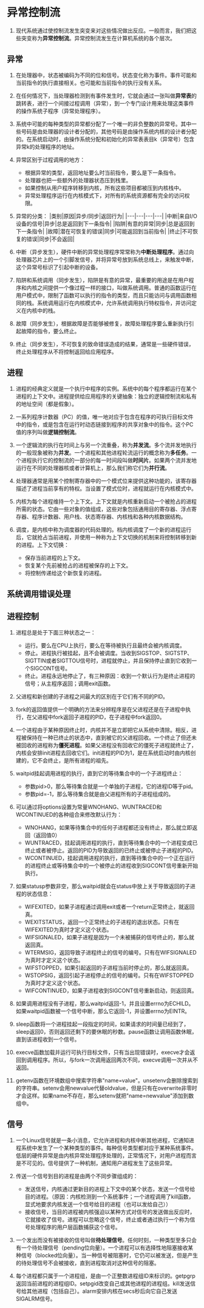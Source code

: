 # 异常控制流 #

1. 现代系统通过使控制流发生突变来对这些情况做出反应。一般而言，我们把这些突变称为**异常控制流**。异常控制流发生在计算机系统的各个层次。

## 异常 ##

1. 在处理器中，状态被编码为不同的位和信号。状态变化称为事件。事件可能和当前指令的执行直接相关。也可能和当前指令的执行没有关系。

2. 在任何情况下，当处理器检测到有事件发生时，它就会通过一张叫做**异常表**的跳转表，进行一个间接过程调用（异常），到一个专门设计用来处理这类事件的操作系统子程序（异常处理程序）。

3. 系统中可能的每种类型的异常都分配了一个唯一的非负整数的异常号。其中一些号码是由处理器的设计者分配的，其他号码是由操作系统内核的设计者分配的。在系统启动时，由操作系统分配和初始化的异常表表目k（异常号）包含异常k的处理程序的地址。

4. 异常区别于过程调用的地方：
    - 根据异常的类型，返回地址要么时当前指令，要么是下一条指令。
    - 处理器也把一些额外的处理器状态压到栈里。
    - 如果控制从用户程序转移到内核，所有这些项目都被压到内核栈中。
    - 异常处理程序运行在内核模式下，对所有的系统资源都有完全的访问权限。

5. 异常的分类：
    |类别|原因|异步/同步|返回行为|
    |---|---|---|---|
    |中断|来自I/O设备的信号|异步|总是返回到下一条指令|
    |陷阱|有意的异常|同步|总是返回到下一条指令|
    |故障|潜在可恢复的错误|同步|可能返回到当前指令|
    |终止|不可恢复的错误|同步|不会返回|

6. 中断（异步发生），硬件中断的异常处理程序常常称为**中断处理程序**。通过向处理器芯片上的一个引脚发信号，并将异常号放到系统总线上，来触发中断，这个异常号标识了引起中断的设备。

7. 陷阱和系统调用（同步发生），陷阱是有意的异常，最重要的用途是在用户程序和内核之间提供一个像过程一样的接口，叫做系统调用。普通的函数运行在用户模式中，限制了函数可以执行的指令的类型，而且只能访问与调用函数相同的栈。系统调用运行在内核模式中，允许系统调用执行特权指令，并访问定义在内核中的栈。

8. 故障（同步发生），根据故障是否能够被修复，故障处理程序要么重新执行引起故障的指令，要么终止。

9. 终止（同步发生），不可恢复的致命错误造成的结果，通常是一些硬件错误，终止处理程序从不将控制返回给应用程序。

## 进程 ##

1. 进程的经典定义就是一个执行中程序的实例。系统中的每个程序都运行在某个进程的上下文中。进程提供给应用程序的关键抽象：独立的逻辑控制流和私有的地址空间（都是假象）。

2. 一系列程序计数器（PC）的值，唯一地对应于包含在程序的可执行目标文件中的指令，或是包含在运行时动态链接到程序的共享对象中的指令。这个PC值的序列叫做**逻辑控制流**。

3. 一个逻辑流的执行在时间上与另一个流重叠，称为**并发流**。多个流并发地执行的一般现象被称为**并发**。一个进程和其他进程轮流运行的概念称为**多任务**。一个进程执行它的控制流的一部分的每一时间段叫做**时间片**。如果两个流并发地运行在不同的处理器核或者计算机上，那么我们称它们为**并行流**。

4. 处理器通常是用某个控制寄存器中的一个模式位来提供这种功能的，该寄存器描述了进程当前享有的特权。当设置了模式位时，进程就运行在内核模式中。

5. 内核为每个进程维持一个上下文。上下文就是内核重新启动一个被抢占的进程所需的状态。它由一些对象的值组成，这些对象包括通用目的寄存器、浮点寄存器、程序计数器、用户栈、状态寄存器、内核栈和各种内核数据结构。

6. 调度，是内核中称为调度器的代码处理的。档内核调度了一个新的进程运行后，它就抢占当前进程，并使用一种称为上下文切换的机制来将控制转移到新的进程。上下文切换：
    - 保存当前进程的上下文。
    - 恢复某个先前被抢占的进程被保存的上下文。
    - 将控制传递给这个新恢复的进程。

## 系统调用错误处理 ##

## 进程控制 ##

1. 进程总是处于下面三种状态之一：
    - 运行。要么在CPU上执行，要么在等待被执行且最终会被内核调度。
    - 停止。进程执行被挂起，且不会被调度。当收到SIGSTOP、SIGTSTP、SIGTTIN或者SIGTTOU信号时，进程就停止，并且保持停止直到它收到一个SIGCONT信号。
    - 终止。进程永远地停止了，有三种原因：收到一个默认行为是终止进程的信号；从主程序返回；调用exit函数。

2. 父进程和新创建的子进程之间最大的区别在于它们有不同的PID。

3. fork的返回值提供一个明确的方法来分辨程序是在父进程还是在子进程中执行，在父进程中fork返回子进程的PID，在子进程中fork返回0。

4. 一个进程由于某种原因终止时，内核并不是立即把它从系统中清除。相反，进程被保持在一种已终止的状态中，直到被它的父进程回收。一个终止了但还未被回收的进程称为**僵死进程**。如果父进程没有回收它的僵死子进程就终止了，内核会安排init进程去回收它们。init进程的PID为1，是在系统启动时由内核创建的，它不会终止，是所有进程的祖先。

5. waitpid挂起调用进程的执行，直到它的等待集合中的一个子进程终止：
    - 参数pid>0，那么等待集合就是一个单独的子进程，它的进程ID等于pid。
    - 参数pid=-1，那么等待集合就是由父进程所有的子进程组成的。

6. 可以通过将options设置为常量WNOHANG、WUNTRACED和WCONTINUED的各种组合来修改默认行为：
    - WNOHANG，如果等待集合中的任何子进程都还没有终止，那么就立即返回（返回值0）
    - WUNTRACED，挂起调用进程的执行，直到等待集合中的一个进程变成已终止或者被停止。返回的PID为导致返回的已终止或被停止子进程的PID。
    - WCONTINUED，挂起调用进程的执行，直到等待集合中的一个正在运行的进程终止或等待集合中的一个被停止的进程收到SIGCONT信号重新开始执行。

7. 如果statusp参数非空，那么waitpid就会在status中放上关于导致返回的子进程的状态信息：
    - WIFEXITED，如果子进程通过调用exit或者一个return正常终止，就返回真。
    - WEXITSTATUS，返回一个正常终止的子进程的退出状态。只有在WIFEXITED为真时才定义这个状态。
    - WIFSIGNALED，如果子进程是因为一个未被捕获的信号终止的，那么就返回真。
    - WTERMSIG，返回导致子进程终止的信号的编号。只有在WIFSIGNALED为真时才定义这个状态。
    - WIFSTOPPED，如果引起返回的子进程当前时停止的，那么就返回真。
    - WSTOPSIG，返回引起子进程停止的信号的编号。只有在WIFSTOPPED为真时才定义这个状态。
    - WIFCONTINUED，如果子进程收到SIGCONT信号重新启动，则返回真。

8. 如果调用进程没有子进程，那么waitpid返回-1，并且设置errno为ECHILD。如果waitpid函数被一个信号中断，那么它返回-1，并设置errno为EINTR。

9. sleep函数将一个进程挂起一段指定的时间，如果请求的时间量已经到了，sleep返回0，否则返回还剩下的要休眠的秒数。pause函数让调用函数休眠，直到该进程收到一个信号。

10. execve函数加载并运行可执行目标文件，只有当出现错误时，execve才会返回到调用程序。所以，与fork一次调用返回两次不同，execve调用一次并从不返回。

11. getenv函数在环境数组中搜索字符串"name=value"。unsetenv会删除搜索到的字符串。setenv会用newvalue代替oldvalue，但是只有在overwrite非零时才会这样。如果name不存在，那么setenv就把"name=newvalue"添加到数组中。

## 信号 ##

1. 一个Linux信号就是一条小消息，它允许进程和内核中断其他进程，它通知进程系统中发生了一个某种类型的事件。每种信号类型都对应于某种系统事件。低层的硬件异常是由内核异常处理程序处理的，正常情况下，对用户进程而言是不可见的。信号提供了一种机制，通知用户进程发生了这些异常。

2. 传送一个信号到目的进程是由两个不同步骤组成的：
    - 发送信号，内核通过更新目的进程上下文中的某个状态，发送一个信号给目的进程。（原因：内核检测到一个系统事件；一个进程调用了kill函数，显式地要求内核发送一个信号给目的进程（也可以发给自己））
    - 接收信号，当目的进程被内核强迫以某种方式对信号的发送做出反应时，它就接收了信号。进程可以忽略这个信号，终止或者通过执行一个称为信号处理程序的用户层函数捕获这个信号。

3. 一个发出而没有被接收的信号叫做**待处理信号**。任何时刻，一种类型至多只会有一个待处理信号（pending位向量）。一个进程可以有选择性地阻塞接收某种信号（blocked位向量）。当一种信号被阻塞时，它仍可以被发送，但是产生的待处理信号不会被接收，直到进程取消对这种信号的阻塞。

4. 每个进程都只属于一个进程组，是由一个正整数进程组ID来标识的。getpgrp返回当前进程的进程组ID。setpgid改变自己或其他进程的进程组。kill发送信号给其他进程（包括自己）。alarm安排内核在secs秒后向它自己发送SIGALRM信号。
